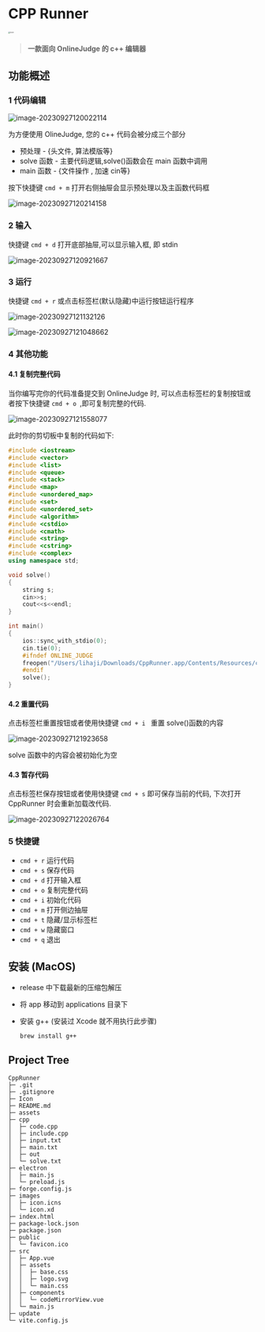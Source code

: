 # CPP Runner
<img src="assets/icon.png" alt="icon" style="zoom:25%;" />

> ####  一款面向 OnlineJudge 的 c++ 编辑器



## 功能概述

### 1 代码编辑

![image-20230927120022114](assets/image-20230927120022114.png)


为方便使用 OlineJudge, 您的 c++ 代码会被分成三个部分

* 预处理 - {头文件, 算法模版等}
* solve 函数 - 主要代码逻辑,solve()函数会在 main 函数中调用
* main 函数 - {文件操作 , 加速 cin等}

按下快捷键 `cmd + m` 打开右侧抽屉会显示预处理以及主函数代码框

![image-20230927120214158](assets/image-20230927120214158.png)

### 2 输入

快捷键 `cmd + d`  打开底部抽屉,可以显示输入框, 即 stdin

![image-20230927120921667](assets/image-20230927120921667.png)



### 3 运行

快捷键 `cmd + r` 或点击标签栏(默认隐藏)中运行按钮运行程序

![image-20230927121132126](assets/image-20230927121132126.png)

![image-20230927121048662](assets/image-20230927121048662.png)

### 4 其他功能

#### 4.1 复制完整代码

当你编写完你的代码准备提交到 OnlineJudge 时, 可以点击标签栏的复制按钮或者按下快捷键 `cmd + o `,即可复制完整的代码.

![image-20230927121558077](assets/image-20230927121558077.png)

此时你的剪切板中复制的代码如下:

```c++
#include <iostream>
#include <vector>
#include <list>
#include <queue>
#include <stack>
#include <map>
#include <unordered_map>
#include <set>
#include <unordered_set>
#include <algorithm>
#include <cstdio>
#include <cmath>
#include <string>
#include <cstring>
#include <complex>
using namespace std;

void solve()
{
	string s;
	cin>>s;
	cout<<s<<endl;
}

int main()
{
	ios::sync_with_stdio(0);
	cin.tie(0);
	#ifndef ONLINE_JUDGE
	freopen("/Users/lihaji/Downloads/CppRunner.app/Contents/Resources/cpp/input.txt","r",stdin);
	#endif
	solve();
}
```

#### 4.2 重置代码

点击标签栏重置按钮或者使用快捷键 `cmd + i ` 重置 solve()函数的内容

![image-20230927121923658](assets/image-20230927121923658.png)

solve 函数中的内容会被初始化为空

#### 4.3 暂存代码

点击标签栏保存按钮或者使用快捷键 `cmd + s` 即可保存当前的代码, 下次打开 CppRunner 时会重新加载改代码.

![image-20230927122026764](assets/image-20230927122026764.png)



### 5 快捷键

- `cmd + r` 运行代码
- `cmd + s` 保存代码
- `cmd + d` 打开输入框
- `cmd + o` 复制完整代码
- `cmd + i` 初始化代码
- `cmd + m` 打开侧边抽屉
- `cmd + t` 隐藏/显示标签栏
- `cmd + w` 隐藏窗口
- `cmd + q` 退出



## 安装 (MacOS)

* release 中下载最新的压缩包解压

* 将 app 移动到 applications 目录下

* 安装 g++ (安装过 Xcode 就不用执行此步骤)

    ```
    brew install g++
    ```

    

## Project Tree
```
CppRunner
├─ .git
├─ .gitignore
├─ Icon
├─ README.md
├─ assets
├─ cpp
│  ├─ code.cpp
│  ├─ include.cpp
│  ├─ input.txt
│  ├─ main.txt
│  ├─ out
│  └─ solve.txt
├─ electron
│  ├─ main.js
│  └─ preload.js
├─ forge.config.js
├─ images
│  ├─ icon.icns
│  └─ icon.xd
├─ index.html
├─ package-lock.json
├─ package.json
├─ public
│  └─ favicon.ico
├─ src
│  ├─ App.vue
│  ├─ assets
│  │  ├─ base.css
│  │  ├─ logo.svg
│  │  └─ main.css
│  ├─ components
│  │  └─ codeMirrorView.vue
│  └─ main.js
├─ update
└─ vite.config.js

```







